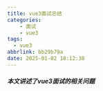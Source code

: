 ```yaml
---
title: vue3面试总结
categories: 
    - 面试
    - vue3
tags:
  - vue3
abbrlink: bb29b79a
date: 2025-01-02 18:12:38
---
```


##### 本文讲述了vue3面试的相关问题
<!-- more -->